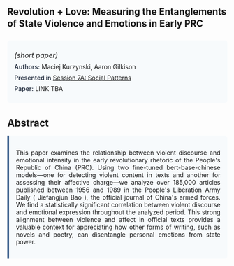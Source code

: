 
<style>    
    h2 {
        margin-top: 0;
        margin-bottom: 1.5rem;
        line-height: 1.3;
    }
    
    h3 {
        margin-top: 2rem;
        margin-bottom: 1rem;
        font-size: 1.4rem;
        font-weight:bold;
    }
    
    .metadata {
        background-color: #f7fafc;
        padding: 1rem;
        border-radius: 6px;
        margin-bottom: 2rem;
    }
    
    .metadata p {
        margin: 0.5rem 0;
    }
    
    .abstract {
        text-align: justify;
        padding: 1rem;
        background-color: #f7fafc;
        border-left: 4px solid #2c5282;
        border-radius: 0 6px 6px 0;
    }
    
    strong {
        color: #2d3748;
        font-weight: 600;
    }
</style>
<main role="main">
<h2>Revolution + Love: Measuring the Entanglements of State Violence and Emotions in Early PRC</h2>

<section class="metadata">
<p style='font-size:1rem'><i>(short paper)</i></p>
<p><strong>Authors:</strong> Maciej Kurzynski, Aaron Gilkison</p>
<p><strong>Presented in</strong> <a href="/programme/#session7A">Session 7A: Social Patterns</a></p>
<p><strong>Paper:</strong> LINK TBA</p>
</section>

<section>
<h3>Abstract</h3>
<div class="abstract">
<p>This paper examines the relationship between violent discourse and emotional intensity in the early revolutionary rhetoric of the People's Republic of China (PRC). Using two fine-tuned  bert-base-chinese  models—one for detecting violent content in texts and another for assessing their affective charge—we analyze over 185,000 articles published between 1956 and 1989 in the  People's Liberation Army Daily ( Jiefangjun Bao ), the official journal of China's armed forces. We find a statistically significant correlation between violent discourse and emotional expression throughout the analyzed period. This strong alignment between violence and affect in official texts provides a valuable context for appreciating how other forms of writing, such as novels and poetry, can disentangle personal emotions from state power.</p>
</div>
</section>
</main>